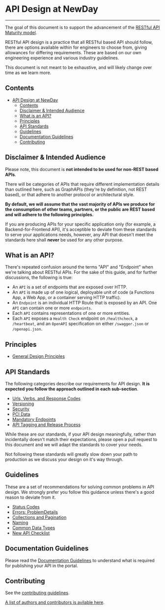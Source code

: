 # API Design at NewDay

---

The goal of this document is to support the advancement of the [RESTful API Maturity model](reference/MaturityModel.md).

RESTful API design is a practice that all RESTful based API should follow, there are options available within for engineers to choose from, giving allowances for differing requirements. These are based on our own engineering experience and various industry guidelines.

This document is not meant to be exhaustive, and will likely change over time as we learn more.

## Contents

<!-- @import "[TOC]" {cmd="toc" depthFrom=1 depthTo=6 orderedList=false} -->

<!-- code_chunk_output -->

- [API Design at NewDay](#api-design-at-newday)
  - [Contents](#contents)
  - [Disclaimer & Intended Audience](#disclaimer-intended-audience)
  - [What is an API?](#what-is-an-api)
  - [Principles](#principles)
  - [API Standards](#api-standards)
  - [Guidelines](#guidelines)
  - [Documentation Guidelines](#documentation-guidelines)
  - [Contributing](#contributing)

<!-- /code_chunk_output -->

## Disclaimer & Intended Audience

Please note, this document is **not intended to be used for non-REST based APIs**.

There will be categories of APIs that require different implementation details than outlined here, such as GraphAPIs (they're by definition, not REST based), or that adhere to another protocol or architectural style.

**By default, we will assume that the vast majority of APIs we produce for the consumption of other teams, partners, or the public are REST based and will adhere to the following principles.**

If you are producing APIs for your specific application only (for example, a Backend-for-Frontend API), it's acceptible to deviate from these standards to serve your applications needs, however, any API that doesn't meet the standards here shall **never** be used for any other purpose.

## What is an API?

There's repeated confusion around the terms "API" and "Endpoint" when we're talking about RESTful APIs. For the sake of this guide, and for further discussions, the following is true:

- An `API` is a set of endpoints that are exposed over HTTP.
- An `API` is made up of one logical, deployable unit of code (a Functions App, a Web App, or a container serving HTTP traffic).
- An `Endpoint` is an individual HTTP Route that is exposed by an API. One `API` can contain one or more `endpoints`.
- Each `API` contains representations of one or more entities.
- Each `API` exposes a `Health Check` endpoint on `/healthcheck`, a `/heartbeat`, and an `OpenAPI` specification on either `/swagger.json` or `/openapi.json`.

## Principles

- [General Design Principles](reference/DesignPrinciples.md)

## API Standards

The following categories describe our requirements for API design. **It is expected you follow the approach outlined in each sub-section**.

- [Urls, Verbs, and Response Codes](standards/UrlsVerbsAndResponseCodes.md)
- [Versioning](standards/Versioning.md)
- [Security](standards/Security.md)
- [PCI Data](standards/PCIData.md)
- [Mandatory Endpoints](standards/MandatoryEndpoints.md)
- [API Tagging and Release Process](standards/APITaggingAndReleaseProcess.md)

While these are our standards, if your API design meaningfully, rather than incidentally doesn't match their expectations, please open a pull request to this document and we will adapt the standards to cover your needs.

Not following these standards will greatly slow down your path to production as we discuss your design on it's way through.

## Guidelines

These are a set of recommendations for solving common problems in API design. We strongly prefer you follow this guidance unless there's a good reason to deviate from it.

- [Status Codes](guidelines/StatusCodes.md)
- [Errors: ProblemDetails](guidelines/ProblemDetails.md)
- [Collections and Pagination](guidelines/Collections.md)
- [Naming](guidelines/Naming.md)
- [Common Data Types](guidelines/CommonDataTypes.md)
- [New API Checklist](guidelines/NewAPIChecklist.md)

## Documentation Guidelines

Please read the [Documentation Guidelines](guidelines/Documentation.md) to understand what is required for publishing your API in the portal.

## Contributing

See the [contributing guidelines](CONTRIBUTING.md).

[A list of authors and contributors is avilable here](AUTHORS.md).

